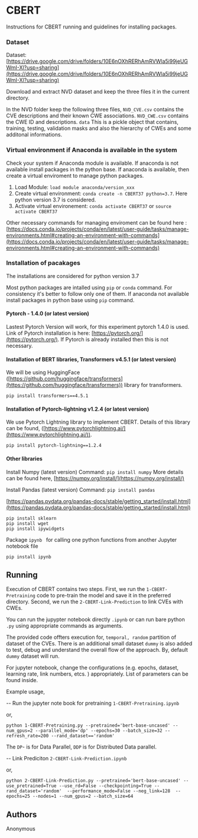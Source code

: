 <!-- https://gist.github.com/PurpleBooth/109311bb0361f32d87a2 -->
<!-- https://pandao.github.io/editor.md/en.html -->

# CBERT

Instructions for CBERT running and guidelines for installing packages.

### Dataset

Dataset: [https://drive.google.com/drive/folders/10E6nOXhRERhAmRVWla5i99jeUGWmI-Xl?usp=sharing](https://drive.google.com/drive/folders/10E6nOXhRERhAmRVWla5i99jeUGWmI-Xl?usp=sharing)

Download and extract NVD dataset and keep the three files it in the current directory.

In the NVD folder keep the following three files,
```NVD_CVE.csv``` contains the CVE descriptions and their known CWE associations.
```NVD_CWE.csv``` contains the CWE ID and descriptions.
```data``` This is a pickle object that contains, training, testing, validation masks and also the hierarchy of CWEs and some additonal informations.


### Virtual environment if Anaconda is available in the system
Check your system if Anaconda module is available. If anaconda is not available install packages in the python base. If anaconda is available, then create a virtual enviroment to manage python packages.  

1. Load Module: ```load module anaconda/version_xxx```
2. Create virtual environment: ```conda create -n CBERT37 python=3.7```. Here python version 3.7 is considered.
3. Activate virtual environement: ```conda activate CBERT37``` or ```source activate CBERT37```

Other necessary commands for managing enviroment can be found here : [https://docs.conda.io/projects/conda/en/latest/user-guide/tasks/manage-environments.html#creating-an-environment-with-commands](https://docs.conda.io/projects/conda/en/latest/user-guide/tasks/manage-environments.html#creating-an-environment-with-commands)

### Installation of pacakages
The installations are considered for python version 3.7

Most python packages are intalled using ```pip``` or ```conda``` command. For consistency it's better to follow only one of them. If anaconda not available install packages in python base using ```pip``` command.

#### Pytorch  - 1.4.0 (or latest version)
Lastest Pytorch Version will work, for this experiment pytorch 1.4.0 is used.
Link of Pytorch installation is here: [https://pytorch.org/](https://pytorch.org/).
If Pytorch is already installed then this is not necessary.

<!--
#### Installation of Tensorflow
Only some functionalities of tensorflow is used in the project. If tensorflow is not available in the system, I will try to replace those with another function. Any version of tensorflow will do.

[https://www.tensorflow.org/overview/](https://www.tensorflow.org/overview/)
-->
#### Installation of BERT libraries, Transformers v4.5.1 (or latest version)

We will be using HuggingFace ([https://github.com/huggingface/transformers](https://github.com/huggingface/transformers)) library for transformers.

```
pip install transformers==4.5.1
```

#### Installation of Pytorch-lightning v1.2.4 (or latest version)

We use Pytorch Lightning library to implement CBERT. Details of this library can be found, ([https://www.pytorchlightning.ai/](https://www.pytorchlightning.ai/)).

```
pip install pytorch-lightning==1.2.4
```


#### Other libraries

Install Numpy (latest version)
Command:  ```pip install numpy```
More details can be found here, [https://numpy.org/install/](https://numpy.org/install/)

Install Pandas (latest version)
Command: ```pip install pandas```

[https://pandas.pydata.org/pandas-docs/stable/getting_started/install.html](https://pandas.pydata.org/pandas-docs/stable/getting_started/install.html)



```
pip install sklearn
pip install wget
pip install ipywidgets
```
Package `ipynb ` for calling one python functions from another Jupyter notebook file
```
pip install ipynb
```
## Running

Execution of CBERT contains two steps. First, we run the ```1-CBERT-Pretraining``` code to pre-train the model and save it in the preferred directory. Second, we run the ```2-CBERT-Link-Prediction``` to link CVEs with CWEs.

You can run the jupypter notebook directly ```.ipynb``` or can run bare python ```.py``` using appropriate commands as arguments.

The provided code offters execution for, ```temporal, random``` partition of dataset of the CVEs. There is an additional small dataset ```dummy``` is also added to test, debug and understand the overall flow of the approach. By, default ```dummy``` dataset will run.

For jupyter notebook, change the configurations (e.g. epochs, dataset, learning rate, link numbers, etcs. ) appropriately.  List of parameters can be found inside. 


Example usage,

-- Run the jupyter note book for  pretraining ```1-CBERT-Pretraining.ipynb```

or,

```
python 1-CBERT-Pretraining.py --pretrained='bert-base-uncased' --num_gpus=2 --parallel_mode='dp' --epochs=30 --batch_size=32 --refresh_rate=200 --rand_dataset=='random'
```

The ```DP```- is for Data Parallel,  ```DDP``` is for  Distributed Data parallel.


-- Link Prediciton ```2-CBERT-Link-Prediction.ipynb```

or,

```
python 2-CBERT-Link-Prediction.py --pretrained='bert-base-uncased' --use_pretrained=True --use_rd=False --checkpointing=True --rand_dataset='random'  --performance_mode=False --neg_link=128  --epochs=25 --nodes=1 --num_gpus=2 --batch_size=64
```

## Authors
Anonymous
